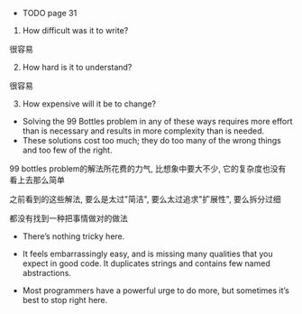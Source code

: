 + TODO page 31

1. How difficult was it to write?

很容易

2. How hard is it to understand?

很容易

3. How expensive will it be to change?



+ Solving the 99 Bottles problem in any of these ways requires more effort than is necessary and results in more complexity than is needed.
+ These solutions cost too much; they do too many of the wrong things and too few of the right.

99 bottles problem的解法所花费的力气, 比想象中要大不少, 它的复杂度也没有看上去那么简单

之前看到的这些解法, 要么是太过"简洁", 要么太过追求"扩展性", 要么拆分过细

都没有找到一种把事情做对的做法

+ There’s nothing tricky here.

+ It feels embarrassingly easy, and is missing many qualities that you expect in good code. It duplicates strings and contains few named abstractions.

+ Most programmers have a powerful urge to do more, but sometimes it’s best to stop right here.

